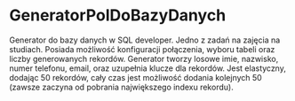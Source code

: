 # GeneratorPolDoBazyDanych

Generator do bazy danych w SQL developer. 
Jedno z zadań na zajęcia na studiach. Posiada możliwość konfiguracji połączenia, wyboru tabeli oraz liczby generowanych rekordów. 
Generator tworzy losowe imie, nazwisko, numer telefonu, email, oraz uzupełnia klucze dla rekordów. 
Jest elastyczny, dodając 50 rekordów, cały czas jest możliwość dodania kolejnych 50 (zawsze zaczyna od pobrania największego indexu rekordu).
